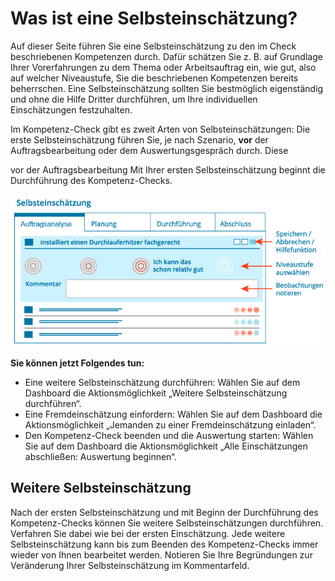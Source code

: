 # Was ist eine Selbsteinschätzung?

Auf dieser Seite führen Sie eine Selbsteinschätzung zu den im Check beschriebenen Kompetenzen durch.
Dafür schätzen Sie z. B. auf Grundlage Ihrer Vorerfahrungen zu dem Thema oder Arbeitsauftrag ein, wie gut, 
also auf welcher Niveaustufe, Sie die beschriebenen Kompetenzen bereits beherrschen. Eine Selbsteinschätzung sollten Sie bestmöglich eigenständig und ohne die Hilfe Dritter durchführen, um Ihre individuellen Einschätzungen festzuhalten.

Im Kompetenz-Check gibt es zweit Arten von Selbsteinschätzungen:
Die erste Selbsteinschätzung führen Sie, je nach Szenario, **vor** der Auftragsbearbeitung oder dem Auswertungsgespräch durch. Diese 

vor der Auftragsbearbeitung Mit Ihrer ersten Selbsteinschätzung beginnt die Durchführung des Kompetenz-Checks. 

![Übersicht der Funktionen zur Durchführung einer Selbsteinschätzung](media/Selbsteinschaetzung.jpg)

**Sie können jetzt Folgendes tun:**
* Eine weitere Selbsteinschätzung durchführen: Wählen Sie auf dem Dashboard die Aktionsmöglichkeit „Weitere Selbsteinschätzung durchführen“.
* Eine Fremdeinschätzung einfordern: Wählen Sie auf dem Dashboard die Aktionsmöglichkeit „Jemanden zu einer Fremdeinschätzung einladen“.
* Den Kompetenz-Check beenden und die Auswertung starten: Wählen Sie auf dem Dashboard die Aktionsmöglichkeit „Alle Einschätzungen abschließen: Auswertung beginnen“.

## Weitere Selbsteinschätzung

Nach der ersten Selbsteinschätzung und mit Beginn der Durchführung des Kompetenz-Checks können Sie weitere Selbsteinschätzungen durchführen. Verfahren Sie dabei wie bei der ersten Einschätzung. Jede weitere Selbsteinschätzung kann bis zum Beenden des Kompetenz-Checks immer wieder von Ihnen bearbeitet werden. Notieren Sie Ihre Begründungen zur Veränderung Ihrer Selbsteinschätzung im Kommentarfeld.

